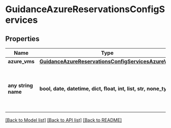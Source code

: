 # GuidanceAzureReservationsConfigServices


## Properties
Name | Type | Description | Notes
------------ | ------------- | ------------- | -------------
**azure_vms** | [**GuidanceAzureReservationsConfigServicesAzureVms**](GuidanceAzureReservationsConfigServicesAzureVms.md) |  | [optional] 
**any string name** | **bool, date, datetime, dict, float, int, list, str, none_type** | any string name can be used but the value must be the correct type | [optional]

[[Back to Model list]](../README.md#documentation-for-models) [[Back to API list]](../README.md#documentation-for-api-endpoints) [[Back to README]](../README.md)


